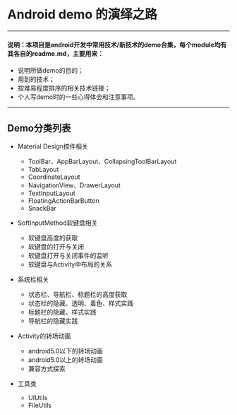 # Android demo 的演绎之路
***
#### 说明：本项目是android开发中常用技术/新技术的demo合集，每个module均有其各自的readme.md，主要用来：
* 说明所做demo的目的；
* 用到的技术；
* 按难易程度排序的相关技术链接；
* 个人写demo时的一些心得体会和注意事项。
***

## Demo分类列表
- Material Design控件相关
  * ToolBar、AppBarLayout、CollapsingToolBarLayout
  * TabLayout
  * CoordinateLayout
  * NavigationView、DrawerLayout
  * TextInputLayout
  * FloatingActionBarButton
  * SnackBar
  
- SoftInputMethod软键盘相关
  * 软键盘高度的获取
  * 软键盘的打开与关闭
  * 软键盘打开与关闭事件的监听
  * 软键盘与Activity中布局的关系

- 系统栏相关
  * 状态栏、导航栏、标题栏的高度获取
  * 状态栏的隐藏、透明、着色、样式实践
  * 标题栏的隐藏、样式实践
  * 导航栏的隐藏实践

- Activity的转场动画
  * android5.0以下的转场动画
  * android5.0以上的转场动画
  * 兼容方式探索

- 工具类
  * UIUtils
  * FileUtils